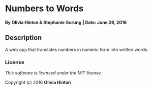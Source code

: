 # Numbers to Words

#### By Olivia Hinton & Stephanie Gurung | Date: June 28, 2016

## Description
A web app that translates numbers in numeric form into written words. 

### License

*This software is licensed under the MIT license.*

Copyright (c) 2016 **Olivia Hinton**
